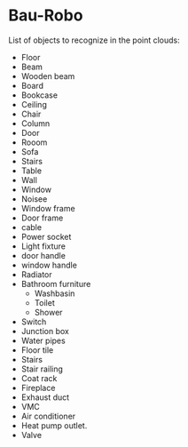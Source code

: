 # Bau-Robo

List of objects to recognize in the point clouds:
-  Floor
-  Beam
-  Wooden beam
-  Board
-  Bookcase
-  Ceiling
-  Chair
-  Column
-  Door
-  Rooom
-  Sofa
-  Stairs
-  Table
-  Wall
-  Window
-  Noisee
- Window frame
- Door frame
- cable
- Power socket
- Light fixture
- door handle
- window handle
- Radiator
- Bathroom furniture
  - Washbasin
  - Toilet
  - Shower
- Switch 
- Junction box
- Water pipes
- Floor tile
- Stairs
- Stair railing
- Coat rack
- Fireplace
- Exhaust duct
- VMC
- Air conditioner
- Heat pump outlet.
- Valve
